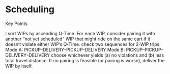 # Scheduling
Key Points

I sort WIPs by ascending Q‑Time.
For each WIP, consider pairing it with another “not yet scheduled” WIP that might ride on the same cart if it doesn’t violate either WIP’s Q‑Time.
check two sequences for 2-WIP trips:
Mode A: PICKUP–DELIVERY–PICKUP–DELIVERY
Mode B: PICKUP–PICKUP–DELIVERY–DELIVERY
choose whichever yields (a) no violations and (b) less total travel distance.
If no pairing is feasible (or pairing is worse), deliver the WIP by itself.
